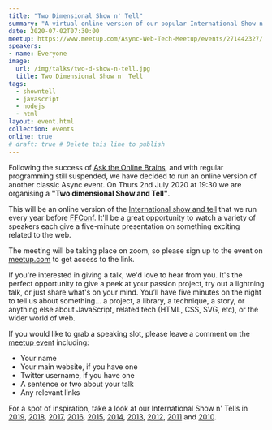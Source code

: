 ```yaml
---
title: "Two Dimensional Show n' Tell"
summary: "A virtual online version of our popular International Show n' Tell event"
date: 2020-07-02T07:30:00
meetup: https://www.meetup.com/Async-Web-Tech-Meetup/events/271442327/
speakers:
- name: Everyone
image:
  url: /img/talks/two-d-show-n-tell.jpg
  title: Two Dimensional Show n' Tell
tags:
  - showntell
  - javascript
  - nodejs
  - html
layout: event.html
collection: events
online: true
# draft: true # Delete this line to publish
---
```

Following the success of [Ask the Online Brains](https://asyncjs.com/ask-the-online-brains/), and with regular programming still suspended, we have decided to run an online version of another classic Async event. On Thurs 2nd July 2020 at 19:30 we are organising a __"Two dimensional Show and Tell"__.

This will be an online version of the [International show and tell][showntell-2019] that we run every year before [FFConf](https://ffconf.org/). It'll be a great opportunity to watch a variety of speakers each give a five-minute presentation on something exciting related to the web.

The meeting will be taking place on zoom, so please sign up to the event on [meetup.com][meetup] to get access to the link.

If you're interested in giving a talk, we'd love to hear from you. It's the perfect opportunity to give a peek at your passion project, try out a lightning talk, or just share what's on your mind. You’ll have five minutes on the night to tell us about something… a project, a library, a technique, a story, or anything else about JavaScript, related tech (HTML, CSS, SVG, etc), or the wider world of web.

If you would like to grab a speaking slot, please leave a comment on the [meetup event][meetup] including:

- Your name
- Your main website, if you have one
- Twitter username, if you have one
- A sentence or two about your talk
- Any relevant links


For a spot of inspiration, take a look at our International Show n' Tells in [2019][showntell-2019], [2018][showntell-2018], [2017][showntell-2017], [2016][showntell-2016], [2015][showntell-2015], [2014][showntell-2014], [2013][showntell-2013], [2012][showntell-2012], [2011][showntell-2011] and [2010][showntell-2010].


[showntell-2010]: http://asyncjs.com/showntell3/
[showntell-2011]: http://asyncjs.com/international2011/
[showntell-2012]: http://asyncjs.com/showntell-2012/
[showntell-2013]: http://asyncjs.com/showntell-2013/
[showntell-2014]: http://asyncjs.com/showntell-2014/
[showntell-2015]: http://asyncjs.com/showntell-2015/
[showntell-2016]: https://asyncjs.com/international-show-n-tell-2016/
[showntell-2017]: https://asyncjs.com/international-show-n-tell-2017/
[showntell-2018]: https://asyncjs.com/international-show-n-tell-2018/
[showntell-2019]: https://asyncjs.com/international-show-n-tell-2019/
[meetup]: https://www.meetup.com/Async-Web-Tech-Meetup/events/271442327/
